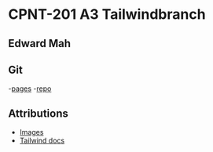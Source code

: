# CPNT-201 A3 Tailwindbranch

## Edward Mah

## Git
-[pages](https://edwardm8.github.io/cpnt-201-a3/)
-[repo](https://github.com/edwardm8/cpnt-201-a3)

## Attributions

- [Images](https://www.midjourney.com/app/)
- [Tailwind docs](https://tailwindcss.com/)